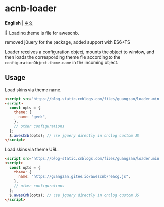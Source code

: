 # acnb-loader

**English** | [中文](./README.zh-CN.md)

🚀 Loading theme js file for awescnb.

removed jQuery for the package, added support with ES6+TS

Loader receives a configuration object, mounts the object to window, and then loads the corresponding theme file according to the `configurationObject.theme.name` in the incoming object.

## Usage

Load skins via theme name.

```html
<script src="https://blog-static.cnblogs.com/files/guangzan/loader.min.js"></script>
<script>
  const opts = {
    theme: {
      name: "geek",
    },
    // other configurations
  };
  $.awesCnb(opts); // use jquery directly in cnblog custom JS
</script>
```

Load skins via theme URL.

```html
<script src="https://blog-static.cnblogs.com/files/guangzan/loader.min.js"></script>
<script>
  const opts = {
    theme: {
      name: "https://guangzan.gitee.io/awescnb/reacg.js",
    },
    // other configurations
  };
  $.awesCnb(opts); // use jquery directly in cnblog custom JS
</script>
```
